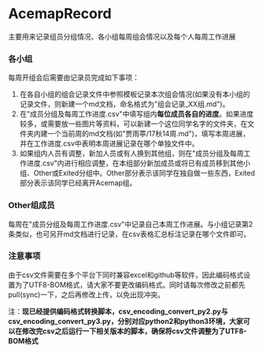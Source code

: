# AcemapRecord
主要用来记录组员分组情况、各小组每周组会情况以及每个人每周工作进展

### 各小组
每周开组会后需要由记录员完成如下事项：

1. 在各自小组的组会记录文件中参照模板记录本次组会情况(如果没有本小组的记录文件，则新建一个md文档，命名格式为"组会记录_XX组.md")。
2. 在"成员分组及每周工作进度.csv"中填写组内**每位成员各自的进度**。如果进度较多，或需要放一些图片等资料，可以新建一个这位同学名字的文件夹，在文件夹内建一个当前周的md文档(如"贾雨葶/17秋14周.md")，填写本周进展，并在工作进度.csv中表明本周进展记录在哪个单独文件中。
3. 如果组内人员有调整，新加人员或有人换到其他组，则在"成员分组及每周工作进度.csv"内进行相应调整，在本组部分新加成员或将已有成员移到其他小组、Other或Exited分组中。Other部分表示该同学在独自做一些东西，Exited部分表示该同学已经离开Acemap组。

### Other组成员
每周在"成员分组及每周工作进度.csv"中记录自己本周工作进展。与小组记录第2条类似，也可另开md文档进行记录，在csv表格汇总标注记录在哪个文件即可。

### 注意事项
由于csv文件需要在多个平台下同时兼容excel和github等软件，因此编码格式设置为了UTF8-BOM格式，请大家不要更改编码格式。同时请每次修改之前都先pull(sync)一下，之后再修改上传，以免出现冲突。

注：**现已经提供编码格式转换脚本，csv_encoding_convert_py2.py与csv_encoding_convert_py3.py，分别对应python2和python3环境，大家可以在修改完csv之后运行一下相关版本的脚本，确保将csv文件调整为了UTF8-BOM格式**